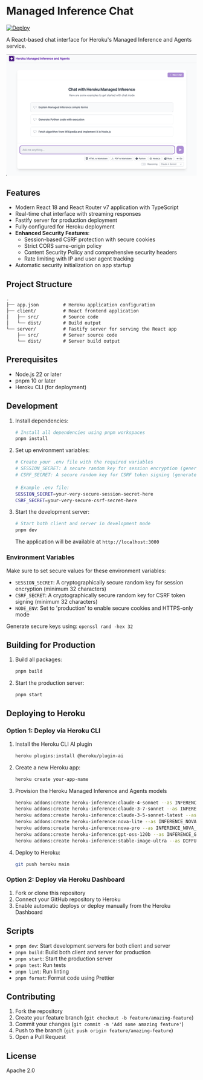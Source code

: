 # Managed Inference Chat

[![Deploy](https://www.herokucdn.com/deploy/button.svg)](https://www.heroku.com/deploy?template=https://github.com/heroku-reference-apps/managed-inference-chat)

A React-based chat interface for Heroku's Managed Inference and Agents service.

![Screenshot](screenshot.png)

## Features

- Modern React 18 and React Router v7 application with TypeScript
- Real-time chat interface with streaming responses
- Fastify server for production deployment
- Fully configured for Heroku deployment
- **Enhanced Security Features**:
  - Session-based CSRF protection with secure cookies
  - Strict CORS same-origin policy
  - Content Security Policy and comprehensive security headers
  - Rate limiting with IP and user agent tracking
- Automatic security initialization on app startup

## Project Structure

```text
.
├── app.json         # Heroku application configuration
├── client/          # React frontend application
│   ├── src/         # Source code
│   └── dist/        # Build output
└── server/          # Fastify server for serving the React app
    ├── src/         # Server source code
    └── dist/        # Server build output
```

## Prerequisites

- Node.js 22 or later
- pnpm 10 or later
- Heroku CLI (for deployment)

## Development

1. Install dependencies:

   ```bash
   # Install all dependencies using pnpm workspaces
   pnpm install
   ```

1. Set up environment variables:

   ```bash
   # Create your .env file with the required variables
   # SESSION_SECRET: A secure random key for session encryption (generate with: openssl rand -hex 32)
   # CSRF_SECRET: A secure random key for CSRF token signing (generate with: openssl rand -hex 32)

   # Example .env file:
   SESSION_SECRET=your-very-secure-session-secret-here
   CSRF_SECRET=your-very-secure-csrf-secret-here
   ```

1. Start the development server:

   ```bash
   # Start both client and server in development mode
   pnpm dev
   ```

   The application will be available at `http://localhost:3000`

### Environment Variables

Make sure to set secure values for these environment variables:

- `SESSION_SECRET`: A cryptographically secure random key for session encryption (minimum 32
  characters)
- `CSRF_SECRET`: A cryptographically secure random key for CSRF token signing (minimum 32
  characters)
- `NODE_ENV`: Set to 'production' to enable secure cookies and HTTPS-only mode

Generate secure keys using: `openssl rand -hex 32`

## Building for Production

1. Build all packages:

   ```bash
   pnpm build
   ```

1. Start the production server:

   ```bash
   pnpm start
   ```

## Deploying to Heroku

### Option 1: Deploy via Heroku CLI

1. Install the Heroku CLI AI plugin

   ```bash
   heroku plugins:install @heroku/plugin-ai
   ```

1. Create a new Heroku app:

   ```bash
   heroku create your-app-name
   ```

1. Provision the Heroku Managed Inference and Agents models

   ```bash
   heroku addons:create heroku-inference:claude-4-sonnet --as INFERENCE_4
   heroku addons:create heroku-inference:claude-3-7-sonnet --as INFERENCE_3_7
   heroku addons:create heroku-inference:claude-3-5-sonnet-latest --as INFERENCE_3_5
   heroku addons:create heroku-inference:nova-lite --as INFERENCE_NOVA_LITE
   heroku addons:create heroku-inference:nova-pro --as INFERENCE_NOVA_PRO
   heroku addons:create heroku-inference:gpt-oss-120b --as INFERENCE_GPT_OSS
   heroku addons:create heroku-inference:stable-image-ultra --as DIFFUSION
   ```

1. Deploy to Heroku:

   ```bash
   git push heroku main
   ```

### Option 2: Deploy via Heroku Dashboard

1. Fork or clone this repository
1. Connect your GitHub repository to Heroku
1. Enable automatic deploys or deploy manually from the Heroku Dashboard

## Scripts

- `pnpm dev`: Start development servers for both client and server
- `pnpm build`: Build both client and server for production
- `pnpm start`: Start the production server
- `pnpm test`: Run tests
- `pnpm lint`: Run linting
- `pnpm format`: Format code using Prettier

## Contributing

1. Fork the repository
2. Create your feature branch (`git checkout -b feature/amazing-feature`)
3. Commit your changes (`git commit -m 'Add some amazing feature'`)
4. Push to the branch (`git push origin feature/amazing-feature`)
5. Open a Pull Request

## License

Apache 2.0

